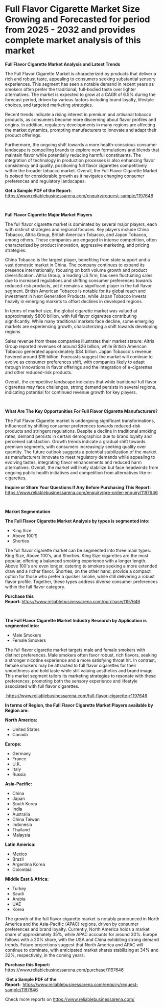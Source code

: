 <p><h1>Full Flavor Cigarette Market Size Growing and Forecasted for period from 2025 - 2032 and provides complete market analysis of this market</h1></p><p><strong>Full Flavor Cigarette Market Analysis and Latest Trends</strong></p>
<p><p>The Full Flavor Cigarette Market is characterized by products that deliver a rich and robust taste, appealing to consumers seeking substantial sensory experiences. This segment has seen a notable demand in recent years as smokers often prefer the traditional, full-bodied taste over lighter alternatives. The market is expected to grow at a CAGR of 6.5% during the forecast period, driven by various factors including brand loyalty, lifestyle choices, and targeted marketing strategies.</p><p>Recent trends indicate a rising interest in premium and artisanal tobacco products, as consumers become more discerning about flavor profiles and origins. In addition, regulatory developments in many regions are affecting the market dynamics, prompting manufacturers to innovate and adapt their product offerings. </p><p>Furthermore, the ongoing shift towards a more health-conscious consumer landscape is compelling brands to explore new formulations and blends that maintain flavor while potentially reducing harmful constituents. The integration of technology in production processes is also enhancing flavor consistency and quality, positioning full flavor cigarettes competitively within the broader tobacco market. Overall, the Full Flavor Cigarette Market is poised for considerable growth as it navigates changing consumer preferences and regulatory landscapes.</p></p>
<p><strong>Get a Sample PDF of the Report:&nbsp;</strong> <a href="https://www.reliablebusinessarena.com/enquiry/request-sample/1197646?utm_campaign=2138&utm_medium=2&utm_source=Github&utm_content=ia&utm_term=09022025&utm_id=full-flavor-cigarette">https://www.reliablebusinessarena.com/enquiry/request-sample/1197646</a></p>
<p>&nbsp;</p>
<p><strong>Full Flavor Cigarette Major Market Players</strong></p>
<p><p>The full flavor cigarette market is dominated by several major players, each with distinct strategies and regional focuses. Key players include China Tobacco, Altria Group, British American Tobacco, and Japan Tobacco, among others. These companies are engaged in intense competition, often characterized by product innovation, aggressive marketing, and pricing strategies.</p><p>China Tobacco is the largest player, benefiting from state support and a vast domestic market in China. The company continues to expand its presence internationally, focusing on both volume growth and product diversification. Altria Group, a leading US firm, has seen fluctuating sales due to increased regulations and shifting consumer preferences towards reduced-risk products, yet it remains a significant player in the full flavor segment. British American Tobacco is notable for its global reach and investment in Next Generation Products, while Japan Tobacco invests heavily in emerging markets to offset declines in developed regions.</p><p>In terms of market size, the global cigarette market was valued at approximately $800 billion, with full flavor cigarettes contributing significantly. While many traditional markets face decline, some emerging markets are experiencing growth, characterizing a shift towards developing regions.</p><p>Sales revenue from these companies illustrates their market stature: Altria Group reported revenues of around $26 billion, while British American Tobacco generated approximately $34 billion. Japan Tobacco's revenue hovered around $19 billion. Forecasts suggest the market will continue to evolve as consumer preferences shift, with companies likely to adapt through innovations in flavor offerings and the integration of e-cigarettes and other reduced-risk products.</p><p>Overall, the competitive landscape indicates that while traditional full flavor cigarettes may face challenges, strong demand persists in several regions, indicating potential for continued revenue growth for key players.</p></p>
<p>&nbsp;</p>
<p><strong>What Are The Key Opportunities For Full Flavor Cigarette Manufacturers?</strong></p>
<p><p>The Full Flavor Cigarette market is undergoing significant transformations, influenced by shifting consumer preferences towards reduced-risk products and stringent regulations. Despite a decline in traditional smoking rates, demand persists in certain demographics due to brand loyalty and perceived satisfaction. Growth trends indicate a gradual shift towards premium segments, with consumers increasingly seeking quality over quantity. The future outlook suggests a potential stabilization of the market as manufacturers innovate to meet regulatory demands while appealing to evolving tastes, integrating flavor enhancements and reduced harm alternatives. Overall, the market will likely stabilize but face headwinds from ongoing public health initiatives and competition from alternatives like e-cigarettes.</p></p>
<p><strong>Inquire or Share Your Questions If Any Before Purchasing This Report:</strong> <a href="https://www.reliablebusinessarena.com/enquiry/pre-order-enquiry/1197646?utm_campaign=2138&utm_medium=2&utm_source=Github&utm_content=ia&utm_term=09022025&utm_id=full-flavor-cigarette">https://www.reliablebusinessarena.com/enquiry/pre-order-enquiry/1197646</a></p>
<p>&nbsp;</p>
<p><strong>Market Segmentation</strong></p>
<p><strong>The Full Flavor Cigarette Market Analysis by types is segmented into:</strong></p>
<p><ul><li>King Size</li><li>Above 100’S</li><li>Shorties</li></ul></p>
<p><p>The full flavor cigarette market can be segmented into three main types: King Size, Above 100's, and Shorties. King Size cigarettes are the most popular, offering a balanced smoking experience with a longer length. Above 100's are even longer, catering to smokers seeking a more extended draw and a richer flavor. Shorties, on the other hand, provide a compact option for those who prefer a quicker smoke, while still delivering a robust flavor profile. Together, these types address diverse consumer preferences within the full flavor category.</p></p>
<p><strong>Purchase this Report:&nbsp;</strong><a href="https://www.reliablebusinessarena.com/purchase/1197646?utm_campaign=2138&utm_medium=2&utm_source=Github&utm_content=ia&utm_term=09022025&utm_id=full-flavor-cigarette">https://www.reliablebusinessarena.com/purchase/1197646</a></p>
<p>&nbsp;</p>
<p><strong>The Full Flavor Cigarette Market Industry Research by Application is segmented into:</strong></p>
<p><ul><li>Male Smokers</li><li>Female Smokers</li></ul></p>
<p><p>The full flavor cigarette market targets male and female smokers with distinct preferences. Male smokers often favor robust, rich flavors, seeking a stronger nicotine experience and a more satisfying throat hit. In contrast, female smokers may be attracted to full flavor cigarettes for their smoothness and bold taste while still valuing aesthetics and brand image. This market segment tailors its marketing strategies to resonate with these preferences, promoting both the sensory experience and lifestyle associated with full flavor cigarettes.</p></p>
<p><a href="https://www.reliablebusinessarena.com/full-flavor-cigarette-r1197646?utm_campaign=2138&utm_medium=2&utm_source=Github&utm_content=ia&utm_term=09022025&utm_id=full-flavor-cigarette">&nbsp;https://www.reliablebusinessarena.com/full-flavor-cigarette-r1197646</a></p>
<p><strong>In terms of Region, the Full Flavor Cigarette Market Players available by Region are:</strong></p>
<p>
    <p> <strong> North America: </strong>
        <ul>
            <li>United States</li>
            <li>Canada</li>
        </ul>
        </p> 
    <p> <strong> Europe: </strong>
        <ul>
            <li>Germany</li>
            <li>France</li>
            <li>U.K.</li>
            <li>Italy</li>
            <li>Russia</li>
        </ul>
        </p> 
    <p> <strong> Asia-Pacific: </strong>
        <ul>
            <li>China</li>
            <li>Japan</li>
            <li>South Korea</li>
            <li>India</li>
            <li>Australia</li>
            <li>China Taiwan</li>
            <li>Indonesia</li>
            <li>Thailand</li>
            <li>Malaysia</li>
        </ul>
        </p> 
    <p> <strong> Latin America: </strong>
        <ul>
            <li>Mexico</li>
            <li>Brazil</li>
            <li>Argentina Korea</li>
            <li>Colombia</li>
        </ul>
        </p> 
    <p> <strong> Middle East & Africa: </strong>
        <ul>
            <li>Turkey</li>
            <li>Saudi</li>
            <li>Arabia</li>
            <li>UAE</li>
            <li>Korea</li>
        </ul>
    </p>
    </p>
<p><p>The growth of the full flavor cigarette market is notably pronounced in North America and the Asia-Pacific (APAC) regions, driven by consumer preferences and brand loyalty. Currently, North America holds a market share of approximately 35%, while APAC accounts for around 30%. Europe follows with a 20% share, with the USA and China exhibiting strong demand trends. Future projections suggest that North America and APAC will continue to dominate, with anticipated market shares stabilizing at 34% and 32%, respectively, in the coming years.</p></p>
<p><strong>Purchase this Report: </strong><a href="https://www.reliablebusinessarena.com/purchase/1197646?utm_campaign=2138&utm_medium=2&utm_source=Github&utm_content=ia&utm_term=09022025&utm_id=full-flavor-cigarette">https://www.reliablebusinessarena.com/purchase/1197646</a></p>
<p>&nbsp;<strong>Get a Sample PDF of the Report:&nbsp;&nbsp;</strong><a href="https://www.reliablebusinessarena.com/enquiry/request-sample/1197646?utm_campaign=2138&utm_medium=2&utm_source=Github&utm_content=ia&utm_term=09022025&utm_id=full-flavor-cigarette">https://www.reliablebusinessarena.com/enquiry/request-sample/1197646</a></p>
<p><strong></strong></p>
<p>Check more reports on <a href="https://www.reliablebusinessarena.com/?utm_campaign=2138&utm_medium=2&utm_source=Github&utm_content=ia&utm_term=09022025&utm_id=full-flavor-cigarette">https://www.reliablebusinessarena.com/</a></p>